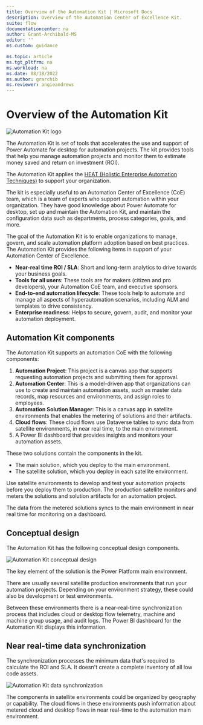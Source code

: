 ```yaml
---
title: Overview of the Automation Kit | Microsoft Docs
description: Overview of the Automation Center of Excellence Kit.
suite: flow
documentationcenter: na
author: Grant-Archibald-MS
editor: ''
ms.custom: guidance

ms.topic: article
ms.tgt_pltfrm: na
ms.workload: na
ms.date: 08/18/2022
ms.author: grarchib
ms.reviewer: angieandrews
---
```


# Overview of the Automation Kit

![Automation Kit logo](../media/automation-kit.png "Automation Kit logo")

The Automation Kit is set of tools that accelerates the use and support of Power Automate for desktop for automation projects. The kit provides tools that help you manage automation projects and monitor them to estimate money saved and return on investment (ROI).

The Automation Kit applies the [HEAT (Holistic Enterprise Automation Techniques)](/power-platform/guidance/automation-coe/heat) to support your organization.

The kit is especially useful to an Automation Center of Excellence (CoE) team, which is a team of experts who support automation within your organization. They have good knowledge about Power Automate for desktop, set up and maintain the Automation Kit, and maintain the configuration data such as departments, process categories, goals, and more.

The goal of the Automation Kit is to enable organizations to manage, govern, and scale automation platform adoption based on best practices. The Automation Kit provides the following items in support of your Automation Center of Excellence.

- **Near-real time ROI / SLA**: Short and long-term analytics to drive towards your business goals.
- **Tools for all users**: These tools are for makers (citizen and pro developers), your Automation CoE team, and executive sponsors.
- **End-to-end automation lifecycle**: These tools help to automate and manage all aspects of hyperautomation scenarios, including ALM and templates to drive consistency.
- **Enterprise readiness**: Helps to secure, govern, audit, and monitor your automation deployment.

## Automation Kit components

The Automation Kit supports an automation CoE with the following components:

1. **Automation Project**: This project is a canvas app that supports requesting automation projects and submitting them for approval.
1. **Automation Center**: This is a model-driven app that organizations can use to create and maintain automation assets, such as master data records, map resources and environments, and assign roles to employees.
1. **Automation Solution Manager**: This is a canvas app in satellite environments that enables the metering of solutions and their artifacts.
1. **Cloud flows**: These cloud flows use Dataverse tables to sync data from satellite environments, in near real time, to the main environment.
1. A Power BI dashboard that provides insights and monitors your automation assets.

These two solutions contain the components in the kit.

- The main solution, which you deploy to the main environment.
- The satellite solution, which you deploy in each satellite environment.

Use satellite environments to develop and test your automation projects before you deploy them to production. The production satellite monitors and meters the solutions and solution artifacts for an automation project.

The data from the metered solutions syncs to the main environment in near real time for monitoring on a dashboard.

## Conceptual design

The Automation Kit has the following conceptual design components.

![Automation Kit conceptual design](../media/automation-kit-conceptual-design.png "Automation Kit conceptual design")

The key element of the solution is the Power Platform main environment.

There are usually several satellite production environments that run your automation projects. Depending on your environment strategy, these could also be development or test environments.

Between these environments there is a near-real-time synchronization process that includes cloud or desktop flow telemetry, machine and machine group usage, and audit logs. The Power BI dashboard for the Automation Kit displays this information.

## Near real-time data synchronization

The synchronization processes the minimum data that's required to calculate the ROI and SLA. It doesn't create a complete inventory of all low code assets.

![Automation Kit data synchronization](../media/automation-kit-data-sychronization.png "Automation Kit data synchronization")

The components in satellite environments could be organized by geography or capability. The cloud flows in these environments push information about metered cloud and desktop flows in near real-time to the automation main environment.
